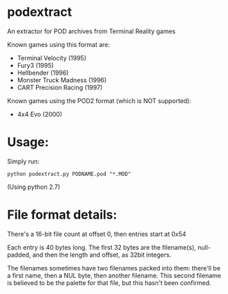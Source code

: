 # podextract
 An extractor for POD archives from Terminal Reality games
 
 Known games using this format are:

 * Terminal Velocity (1995)
 * Fury3 (1995)
 * Hellbender (1996)
 * Monster Truck Madness (1996)
 * CART Precision Racing (1997)

Known games using the POD2 format (which is NOT supported):

 * 4x4 Evo (2000)


# Usage: 

Simply run:

``` python podextract.py PODNAME.pod "*.MOD" ```

(Using python 2.7)

# File format details:
There's a 16-bit file count at offset 0, then entries start at 0x54

Each entry is 40 bytes long. The first 32 bytes are the filename(s), null-padded, and then the length and offset, as 32bit integers. 

The filenames sometimes have two filenames packed into them: there'll be a first name, then a NUL byte, then another filename. This second filename is believed to be the palette for that file, but this hasn't been confirmed. 

